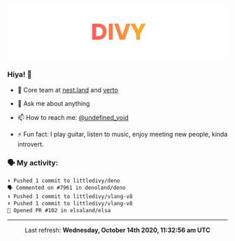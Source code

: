 
![](https://github.com/divy-work/divy-work/raw/master/assets/divy.png)

### Hiya! 👋

- 🔭 Core team at [nest.land](https://github.com/nestdotland/nest.land) and [verto](https://github.com/useverto/verto)

- 💬 Ask me about anything

- 📫 How to reach me: [@undefined_void](https://instagram.com/divy.exe)

- ⚡ Fun fact: I play guitar, listen to music, enjoy meeting new people, kinda introvert.

### 🗣 My activity:

```
⬆️ Pushed 1 commit to littledivy/deno
🗣 Commented on #7961 in denoland/deno
⬆️ Pushed 1 commit to littledivy/vlang-v8
⬆️ Pushed 1 commit to littledivy/vlang-v8
💪 Opened PR #102 in elsaland/elsa
```

------------
<p align="center">Last refresh: <b>Wednesday, October 14th 2020, 11:32:56 am UTC</b></p>
